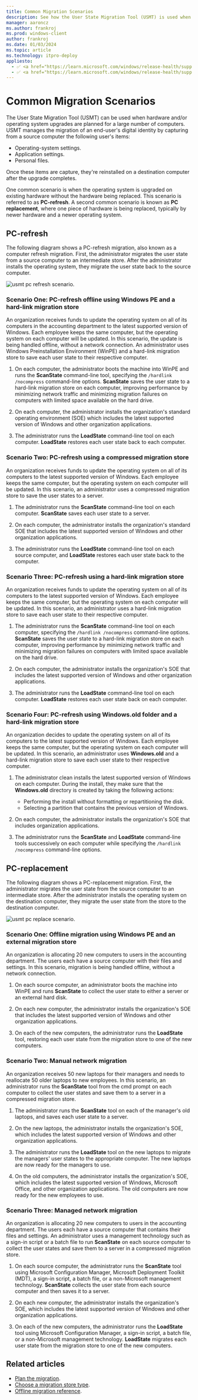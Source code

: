 ```yaml
---
title: Common Migration Scenarios
description: See how the User State Migration Tool (USMT) is used when planning hardware and/or operating system upgrades.
manager: aaroncz
ms.author: frankroj
ms.prod: windows-client
author: frankroj
ms.date: 01/03/2024
ms.topic: article
ms.technology: itpro-deploy
appliesto:
  - ✅ <a href="https://learn.microsoft.com/windows/release-health/supported-versions-windows-client" target="_blank">Windows 11</a>
  - ✅ <a href="https://learn.microsoft.com/windows/release-health/supported-versions-windows-client" target="_blank">Windows 10</a>
---
```


# Common Migration Scenarios

The User State Migration Tool (USMT) can be used when hardware and/or operating system upgrades are planned for a large number of computers. USMT manages the migration of an end-user's digital identity by capturing from a source computer the following user's items:

- Operating-system settings.
- Application settings.
- Personal files.

Once these items are capture, they're reinstalled on a destination computer after the upgrade completes.

One common scenario is when the operating system is upgraded on existing hardware without the hardware being replaced. This scenario is referred to as **PC-refresh**. A second common scenario is known as **PC replacement**, where one piece of hardware is being replaced, typically by newer hardware and a newer operating system.

## PC-refresh

The following diagram shows a PC-refresh migration, also known as a computer refresh migration. First, the administrator migrates the user state from a source computer to an intermediate store. After the administrator installs the operating system, they migrate the user state back to the source computer.

![usmt pc refresh scenario.](images/dep-win8-l-usmt-pcrefresh.jpg)

### Scenario One: PC-refresh offline using Windows PE and a hard-link migration store

An organization receives funds to update the operating system on all of its computers in the accounting department to the latest supported version of Windows. Each employee keeps the same computer, but the operating system on each computer will be updated. In this scenario, the update is being handled offline, without a network connection. An administrator uses Windows Preinstallation Environment (WinPE) and a hard-link migration store to save each user state to their respective computer.

1. On each computer, the administrator boots the machine into WinPE and runs the **ScanState** command-line tool, specifying the `/hardlink /nocompress` command-line options. **ScanState** saves the user state to a hard-link migration store on each computer, improving performance by minimizing network traffic and minimizing migration failures on computers with limited space available on the hard drive.

1. On each computer, the administrator installs the organization's standard operating environment (SOE) which includes the latest supported version of Windows and other organization applications.

1. The administrator runs the **LoadState** command-line tool on each computer. **LoadState** restores each user state back to each computer.

### Scenario Two: PC-refresh using a compressed migration store

An organization receives funds to update the operating system on all of its computers to the latest supported version of Windows. Each employee keeps the same computer, but the operating system on each computer will be updated. In this scenario, an administrator uses a compressed migration store to save the user states to a server.

1. The administrator runs the **ScanState** command-line tool on each computer. **ScanState** saves each user state to a server.

1. On each computer, the administrator installs the organization's standard SOE that includes the latest supported version of Windows and other organization applications.

1. The administrator runs the **LoadState** command-line tool on each source computer, and **LoadState** restores each user state back to the computer.

### Scenario Three: PC-refresh using a hard-link migration store

An organization receives funds to update the operating system on all of its computers to the latest supported version of Windows. Each employee keeps the same computer, but the operating system on each computer will be updated. In this scenario, an administrator uses a hard-link migration store to save each user state to their respective computer.

1. The administrator runs the **ScanState** command-line tool on each computer, specifying the `/hardlink /nocompress` command-line options. **ScanState** saves the user state to a hard-link migration store on each computer, improving performance by minimizing network traffic and minimizing migration failures on computers with limited space available on the hard drive.

1. On each computer, the administrator installs the organization's SOE that includes the latest supported version of Windows and other organization applications.

1. The administrator runs the **LoadState** command-line tool on each computer. **LoadState** restores each user state back on each computer.

### Scenario Four: PC-refresh using Windows.old folder and a hard-link migration store

An organization decides to update the operating system on all of its computers to the latest supported version of Windows. Each employee keeps the same computer, but the operating system on each computer will be updated. In this scenario, an administrator uses **Windows.old** and a hard-link migration store to save each user state to their respective computer.

1. The administrator clean installs the latest supported version of Windows on each computer. During the install, they make sure that the **Windows.old** directory is created by taking the following actions:

    - Performing the install without formatting or repartitioning the disk.
    - Selecting a partition that contains the previous version of Windows.

1. On each computer, the administrator installs the organization's SOE that includes organization applications.

1. The administrator runs the **ScanState** and **LoadState** command-line tools successively on each computer while specifying the `/hardlink /nocompress` command-line options.

## PC-replacement

The following diagram shows a PC-replacement migration. First, the administrator migrates the user state from the source computer to an intermediate store. After the administrator installs the operating system on the destination computer, they migrate the user state from the store to the destination computer.

![usmt pc replace scenario.](images/dep-win8-l-usmt-pcreplace.jpg)

### Scenario One: Offline migration using Windows PE and an external migration store

An organization is allocating 20 new computers to users in the accounting department. The users each have a source computer with their files and settings. In this scenario, migration is being handled offline, without a network connection.

1. On each source computer, an administrator boots the machine into WinPE and runs **ScanState** to collect the user state to either a server or an external hard disk.

1. On each new computer, the administrator installs the organization's SOE that includes the latest supported version of Windows and other organization applications.

1. On each of the new computers, the administrator runs the **LoadState** tool, restoring each user state from the migration store to one of the new computers.

### Scenario Two: Manual network migration

An organization receives 50 new laptops for their managers and needs to reallocate 50 older laptops to new employees. In this scenario, an administrator runs the **ScanState** tool from the cmd prompt on each computer to collect the user states and save them to a server in a compressed migration store.

1. The administrator runs the **ScanState** tool on each of the manager's old laptops, and saves each user state to a server.

1. On the new laptops, the administrator installs the organization's SOE, which includes the latest supported version of Windows and other organization applications.

1. The administrator runs the **LoadState** tool on the new laptops to migrate the managers' user states to the appropriate computer. The new laptops are now ready for the managers to use.

1. On the old computers, the administrator installs the organization's SOE, which includes the latest supported version of Windows, Microsoft Office, and other organization applications. The old computers are now ready for the new employees to use.

### Scenario Three: Managed network migration

An organization is allocating 20 new computers to users in the accounting department. The users each have a source computer that contains their files and settings. An administrator uses a management technology such as a sign-in script or a batch file to run **ScanState** on each source computer to collect the user states and save them to a server in a compressed migration store.

1. On each source computer, the administrator runs the **ScanState** tool using Microsoft Configuration Manager, Microsoft Deployment Toolkit (MDT), a sign-in script, a batch file, or a non-Microsoft management technology. **ScanState** collects the user state from each source computer and then saves it to a server.

1. On each new computer, the administrator installs the organization's SOE, which includes the latest supported version of Windows and other organization applications.

1. On each of the new computers, the administrator runs the **LoadState** tool using Microsoft Configuration Manager, a sign-in script, a batch file, or a non-Microsoft management technology. **LoadState** migrates each user state from the migration store to one of the new computers.

## Related articles

- [Plan the migration](usmt-plan-your-migration.md).
- [Choose a migration store type](usmt-choose-migration-store-type.md).
- [Offline migration reference](offline-migration-reference.md).
